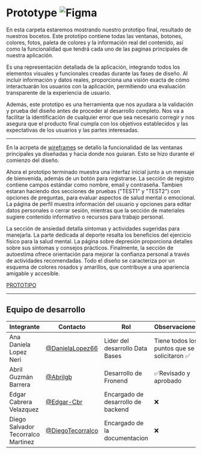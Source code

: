 # Prototype  ![Figma](https://img.shields.io/badge/Figma-F24E1E?style=for-the-badge&logo=figma&logoColor=white)

En esta carpeta estaremos mostrando nuestro prototipo final, resultado de nuestros bocetos. Este prototipo contiene todas las ventanas, botones, colores, fotos, paleta de colores y la información real del contenido, así como la funcionalidad que tendrá cada uno de las paginas principales de nuestra aplicación.

Es una representación detallada de la aplicación, integrando todos los elementos visuales y funcionales creadas durante las fases de diseño. Al incluir información y datos reales, proporciona una visión exacta de cómo interactuarán los usuarios con la aplicación, permitiendo una evaluación transparente de la experiencia de usuario.

Además, este prototipo es una herramienta que nos ayudara a la validación y prueba del diseño antes de proceder al desarrollo completo. Nos va a facilitar la identificación de cualquier error que sea necesario corregir y nos asegura que el producto final cumpla con los objetivos establecidos y las expectativas de los usuarios y las partes interesadas.

---

En la acrpeta de [wireframes](/Documentation/GUI/WireFrames/readme.md) se detallo  la funcionalidad de las ventanas principales ya diseñadas y hacia donde nos guiaran. Esto se hizo durante el comienzo del diseño.

Ahora el prototipo terminado muestra una interfaz inicial junto a un mensaje de bienvenida, además de un botón para registrarse. La sección de registro contiene campos estándar como nombre, email y contraseña.  Tambien estaran haciendo dos secciones de pruebas ("TEST1" y "TEST2") con opciones de preguntas, para evaluar aspectos de salud mental o emocional. La página de perfil muestra información del usuario y opciones para editar datos personales o cerrar sesión, mientras que la sección de materiales sugiere contenido informativo o recursos para trabajo personal.

La sección de ansiedad detalla síntomas y actividades sugeridas para manejarla. La parte dedicada al deporte resalta los beneficios del ejercicio físico para la salud mental. La página sobre depresión proporciona detalles sobre sus síntomas y consejos prácticos. Finalmente, la sección de autoestima ofrece orientación para mejorar la confianza personal a través de actividades recomendadas. Todo el diseño se caracteriza por un esquema de colores rosados y amarillos, que contribuye a una apariencia amigable y accesible.

[PROTOTIPO](/FrontEnd/Assets/prototipo.pdf)

---
## Equipo de desarrollo
|Integrante|Contacto|Rol|Observaciones|
|----------|--------|-----------|----------|
|Ana Daniela Lopez Neri|[@DanielaLopez66](https://github.com/DanielaLopez66)| Lider del desarrollo Data Bases| Tiene todos los puntos que se solicitaron ✅|
|Abril Guzmán Barrera|[@Abrilgb](https://github.com/Abrilgb)|Desarrollo de Fronend|✅Revisado y aprobado|
| Edgar Cabrera Velazquez| [@Edgar-Cbr](https://github.com/Edgar-Cbr)| Encargado de desarrollo de backend| ❌ |
|Diego Salvador Tecorralco Martinez| [@DiegoTecorralco](https://github.com/DiegoTecorralco)| Encargado de la documentacion|❌|

